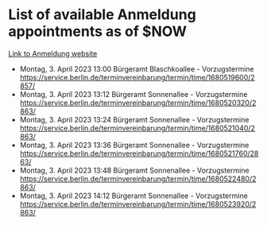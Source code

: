 # List of available Anmeldung appointments as of $NOW
[Link to Anmeldung website](https://service.berlin.de/terminvereinbarung/termin/tag.php?termin=1&anliegen[]=120686&dienstleisterlist=122210,122217,327316,122219,327312,122227,327314,122231,327346,122243,327348,122254,122252,329742,122260,329745,122262,329748,122271,327278,122273,327274,122277,327276,330436,122280,327294,122282,327290,122284,327292,122291,327270,122285,327266,122286,327264,122296,327268,150230,329760,122297,327286,122294,327284,122312,329763,122314,329775,122304,327330,122311,327334,122309,327332,317869,122281,327352,122279,329772,122283,122276,327324,122274,327326,122267,329766,122246,327318,122251,327320,122257,327322,122208,327298,122226,327300&herkunft=http%3A%2F%2Fservice.berlin.de%2Fdienstleistung%2F120686%2F)
- Montag, 3. April 2023 13:00 Bürgeramt Blaschkoallee - Vorzugstermine https://service.berlin.de/terminvereinbarung/termin/time/1680519600/2857/
- Montag, 3. April 2023 13:12 Bürgeramt Sonnenallee - Vorzugstermine https://service.berlin.de/terminvereinbarung/termin/time/1680520320/2863/
- Montag, 3. April 2023 13:24 Bürgeramt Sonnenallee - Vorzugstermine https://service.berlin.de/terminvereinbarung/termin/time/1680521040/2863/
- Montag, 3. April 2023 13:36 Bürgeramt Sonnenallee - Vorzugstermine https://service.berlin.de/terminvereinbarung/termin/time/1680521760/2863/
- Montag, 3. April 2023 13:48 Bürgeramt Sonnenallee - Vorzugstermine https://service.berlin.de/terminvereinbarung/termin/time/1680522480/2863/
- Montag, 3. April 2023 14:12 Bürgeramt Sonnenallee - Vorzugstermine https://service.berlin.de/terminvereinbarung/termin/time/1680523920/2863/
